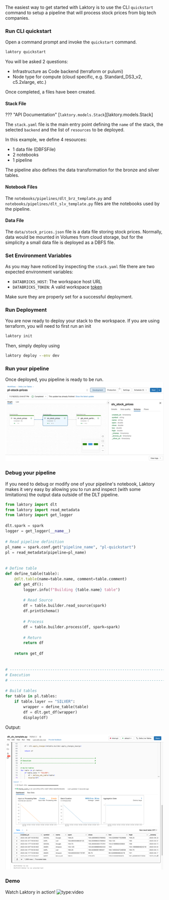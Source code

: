 The easiest way to get started with Laktory is to use the CLI `quickstart` command 
to setup a pipeline that will process stock prices from big tech companies.

### Run CLI quickstart
Open a command prompt and invoke the `quickstart` command.
```cmd
laktory quickstart
```
You will be asked 2 questions:

- Infrastructure as Code backend (terraform or pulumi)
- Node type for compute (cloud specific, e.g. Standard_DS3_v2, c5.2xlarge, etc.)

Once completed, a files have been created.

#### Stack File
??? "API Documentation"
    [`laktory.models.Stack`][laktory.models.Stack]<br>

The `stack.yaml` file is the main entry point defining the `name` of the stack, the selected `backend` and the list
of `resources` to be deployed. 

In this example, we define 4 resources:

- 1 data file (DBFSFile)
- 2 notebooks
- 1 pipeline 

The pipeline also defines the data transformation for the bronze and silver tables.

#### Notebook Files
The `notebooks/pipelines/dlt_brz_template.py` and `notebooks/pipelines/dlt_slv_template.py` files are the notebooks
used by the pipeline.

#### Data File
The `data/stock_prices.json` file is a data file storing stock prices. 
Normally, data would be mounted in Volumes from cloud storage, but for the simplicity a small data file is deployed as a
DBFS file. 

### Set Environment Variables

As you may have noticed by inspecting the `stack.yaml` file there are two expected environment variables:

- `DATABRICKS_HOST`: The workspace host URL 
- `DATABRICKS_TOKEN`: A valid workspace [token](https://docs.databricks.com/en/dev-tools/auth/pat.html)

Make sure they are properly set for a successful deployment.

### Run Deployment

You are now ready to deploy your stack to the workspace. If you are using terraform, you will need to first run an init
```cmd
laktory init
```

Then, simply deploy using
```cmd
laktory deploy --env dev
```

### Run your pipeline
Once deployed, you pipeline is ready to be run.
![pl-stock-prices](images/pl_stock_prices_simple.png)

### Debug your pipeline
If you need to debug or modify one of your pipeline's notebook, Laktory makes it very easy by allowing you to run and inspect (with some limitations) the output data outside of the DLT pipeline.

```py title="dlt_slv_template.py"
from laktory import dlt
from laktory import read_metadata
from laktory import get_logger

dlt.spark = spark
logger = get_logger(__name__)

# Read pipeline definition
pl_name = spark.conf.get("pipeline_name", "pl-quickstart")
pl = read_metadata(pipeline=pl_name)


# Define table
def define_table(table):
    @dlt.table(name=table.name, comment=table.comment)
    def get_df():
        logger.info(f"Building {table.name} table")

        # Read Source
        df = table.builder.read_source(spark)
        df.printSchema()

        # Process
        df = table.builder.process(df, spark=spark)

        # Return
        return df

    return get_df


# --------------------------------------------------------------------------- #
# Execution                                                                   #
# --------------------------------------------------------------------------- #

# Build tables
for table in pl.tables:
    if table.layer == "SILVER":
        wrapper = define_table(table)
        df = dlt.get_df(wrapper)
        display(df)
```

Output:

![pl-stock-prices](images/dlt_debug.png)


### Demo
Watch Laktory in action! 
![type:video](https://www.youtube.com/embed/dlaUQm5yUa4)

